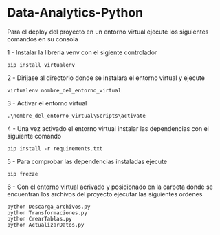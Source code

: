 # Data-Analytics-Python
Para el deploy del proyecto en un entorno virtual ejecute los siguientes comandos en su consola

1 - Instalar la libreria venv con el sigiente controlador

``` rubi
pip install virtualenv 
```

2 - Dirijase al directorio donde se instalara el entorno virtual y ejecute

``` rubi
virtualenv nombre_del_entorno_virtual
```

3 - Activar el entorno virtual

``` rubi
.\nombre_del_entorno_virtual\Scripts\activate
```

4 - Una vez activado el entorno virtual instalar las dependencias con el siguiente comando

``` rubi
pip install -r requirements.txt
```

5 - Para comprobar las dependencias instaladas ejecute

``` rubi
pip frezze
```

6 - Con el entorno virtual acrivado y posicionado en la carpeta donde se encuentran los archivos del proyecto ejecutar las siguientes ordenes

``` rubi
python Descarga_archivos.py
python Transformaciones.py
python CrearTablas.py
python ActualizarDatos.py
```

